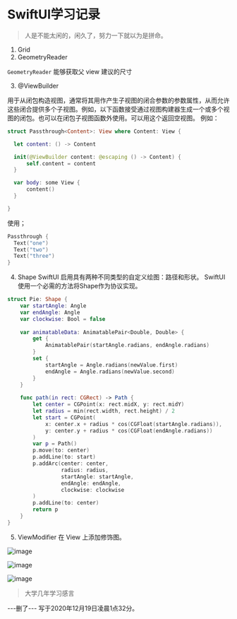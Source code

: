 # SwiftUI学习记录
> 人是不能太闲的，闲久了，努力一下就以为是拼命。

1. Grid
2. GeometryReader

  `GeometryReader` 能够获取父 view 建议的尺寸
  
3. @ViewBuilder

  用于从闭包构造视图，通常将其用作产生子视图的闭合参数的参数属性，从而允许这些闭合提供多个子视图。例如，以下函数接受通过视图构建器生成一个或多个视图的闭包。也可以在闭包子视图函数外使用。可以用这个返回空视图。
  例如：
  ```swift
  struct Passthrough<Content>: View where Content: View {

    let content: () -> Content

    init(@ViewBuilder content: @escaping () -> Content) {
        self.content = content
    }

    var body: some View {
        content()
    }

  }
  ```
  使用；
  ```swift
  Passthrough {
    Text("one")
    Text("two")
    Text("three")
  }
  ```
4. Shape
SwiftUI 启用具有两种不同类型的自定义绘图：路径和形状。
SwiftUI使用一个必需的方法将Shape作为协议实现。
```swift
struct Pie: Shape {
    var startAngle: Angle
    var endAngle: Angle
    var clockwise: Bool = false
    
    var animatableData: AnimatablePair<Double, Double> {
        get {
            AnimatablePair(startAngle.radians, endAngle.radians)
        }
        set {
            startAngle = Angle.radians(newValue.first)
            endAngle = Angle.radians(newValue.second)
        }
    }
    
    func path(in rect: CGRect) -> Path {
        let center = CGPoint(x: rect.midX, y: rect.midY)
        let radius = min(rect.width, rect.height) / 2
        let start = CGPoint(
            x: center.x + radius * cos(CGFloat(startAngle.radians)),
            y: center.y + radius * cos(CGFloat(endAngle.radians))
        )
        var p = Path()
        p.move(to: center)
        p.addLine(to: start)
        p.addArc(center: center,
                 radius: radius,
                 startAngle: startAngle,
                 endAngle: endAngle,
                 clockwise: clockwise
        )
        p.addLine(to: center)
        return p
    }
}
```
5. ViewModifier
在 View 上添加修饰图。

![image](https://chase-oss2.oss-cn-beijing.aliyuncs.com/images/2021-02-06-2.55.58.png)

![image](https://chase-oss2.oss-cn-beijing.aliyuncs.com/images/2021-02-06-2.57.06.png)

![image](https://chase-oss2.oss-cn-beijing.aliyuncs.com/images/2021-02-06-2.57.19.png)

> 大学几年学习感言

---删了---
写于2020年12月19日凌晨1点32分。
